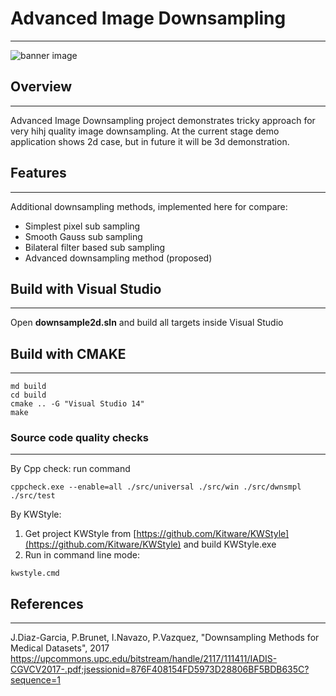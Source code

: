 # Advanced Image Downsampling
***

![banner image](http://www.interactive-biology.com/wp-content/uploads/2012/04/Human-Lung-1280x640.jpg)


## Overview
---

Advanced Image Downsampling project demonstrates tricky approach for very hihj quality image downsampling.
At the current stage demo application shows 2d case, but in future it will be 3d demonstration.

## Features
---

Additional downsampling methods, implemented here for compare:

- Simplest pixel sub sampling
- Smooth Gauss sub sampling
- Bilateral filter based sub sampling
- Advanced downsampling method (proposed)


## Build with Visual Studio
---

Open **downsample2d.sln** and build all targets inside Visual Studio


## Build with CMAKE
---

```shell
md build
cd build
cmake .. -G "Visual Studio 14"
make
```

### Source code quality checks
---

By Cpp check: run command
```
cppcheck.exe --enable=all ./src/universal ./src/win ./src/dwnsmpl ./src/test
```
By KWStyle:
1. Get project KWStyle from [https://github.com/Kitware/KWStyle](https://github.com/Kitware/KWStyle) and build KWStyle.exe
2. Run in command line mode:
```
kwstyle.cmd
```


## References
---
J.Diaz-Garcia, P.Brunet, I.Navazo, P.Vazquez, "Downsampling Methods for Medical Datasets", 2017
https://upcommons.upc.edu/bitstream/handle/2117/111411/IADIS-CGVCV2017-.pdf;jsessionid=876F408154FD5973D28806BF5BDB635C?sequence=1

